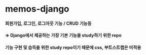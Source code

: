 # memos-django

#### 회원가입, 로그인, 로그아웃 기능 / CRUD 기능등 
#### => Django에서 제공하는 가장 기본 기능을 study하기 위한 repo
#### 기능 구현 및 습득을 위한 study repo이기 때문에 css, 부트스트랩은 미적용
